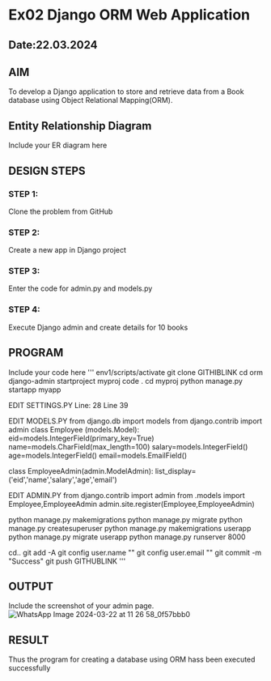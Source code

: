 # Ex02 Django ORM Web Application
## Date:22.03.2024

## AIM
To develop a Django application to store and retrieve data from a Book database using Object Relational Mapping(ORM).

## Entity Relationship Diagram

Include your ER diagram here

## DESIGN STEPS

### STEP 1:
Clone the problem from GitHub

### STEP 2:
Create a new app in Django project

### STEP 3:
Enter the code for admin.py and models.py

### STEP 4:
Execute Django admin and create details for 10 books

## PROGRAM

Include your code here
'''
env1/scripts/activate
git clone GITHIBLINK
cd orm
django-admin startproject myproj
code .
cd myproj
python manage.py startapp myapp


EDIT SETTINGS.PY
Line: 28
Line 39

EDIT MODELS.PY
from django.db import models
from django.contrib import admin
class Employee (models.Model):
    eid=models.IntegerField(primary_key=True)
    name=models.CharField(max_length=100)
    salary=models.IntegerField()
    age=models.IntegerField()
    email=models.EmailField()
 
class EmployeeAdmin(admin.ModelAdmin):
    list_display=('eid','name','salary','age','email')

EDIT ADMIN.PY
from django.contrib import admin
from .models import Employee,EmployeeAdmin
admin.site.register(Employee,EmployeeAdmin)


python manage.py makemigrations
python manage.py migrate
python manage.py createsuperuser
python manage.py makemigrations userapp
python manage.py migrate userapp
python manage.py runserver 8000


cd..
git add -A
git config user.name ""
git config user.email ""
git commit -m "Success"
git push GITHUBLINK
'''

## OUTPUT

Include the screenshot of your admin page.
![WhatsApp Image 2024-03-22 at 11 26 58_0f57bbb0](https://github.com/veslin23000303/ORM/assets/151148539/5fd634bf-722f-4964-bdc0-9cba6ba533d4)


## RESULT
Thus the program for creating a database using ORM hass been executed successfully
